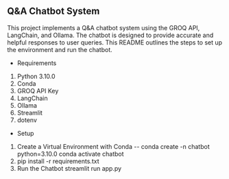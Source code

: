 ## Q&A Chatbot System
This project implements a Q&A chatbot system using the GROQ API, LangChain, and Ollama. The chatbot is designed to provide accurate and helpful responses to user queries. This README outlines the steps to set up the environment and run the chatbot.

* Requirements
1. Python 3.10.0
2. Conda
3. GROQ API Key
4. LangChain
5. Ollama
6. Streamlit
7. dotenv

* Setup
1. Create a Virtual Environment with Conda
-- conda create -n chatbot python=3.10.0 conda activate chatbot
2. pip install -r requirements.txt
3. Run the Chatbot 
streamlit run app.py